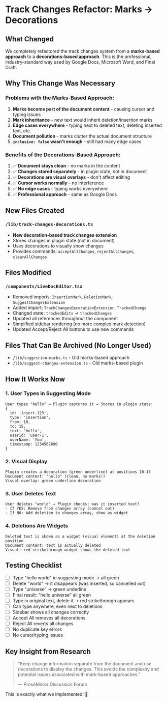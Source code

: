 # Track Changes Refactor: Marks → Decorations

## What Changed

We completely refactored the track changes system from a **marks-based approach** to a **decorations-based approach**. This is the professional, industry-standard way used by Google Docs, Microsoft Word, and Final Draft.

## Why This Change Was Necessary

### Problems with the Marks-Based Approach:
1. **Marks become part of the document content** - causing cursor and typing issues
2. **Mark inheritance** - new text would inherit deletion/insertion marks
3. **Edge cases everywhere** - typing next to deleted text, deleting inserted text, etc.
4. **Document pollution** - marks clutter the actual document structure
5. **`inclusive: false` wasn't enough** - still had many edge cases

### Benefits of the Decorations-Based Approach:
1. ✅ **Document stays clean** - no marks in the content
2. ✅ **Changes stored separately** - in plugin state, not in document
3. ✅ **Decorations are visual overlays** - don't affect editing
4. ✅ **Cursor works normally** - no interference
5. ✅ **No edge cases** - typing works everywhere
6. ✅ **Professional approach** - same as Google Docs

## New Files Created

### `/lib/track-changes-decorations.ts`
- **New decoration-based track changes extension**
- Stores changes in plugin state (not in document)
- Uses decorations to visually show changes
- Provides commands: `acceptAllChanges`, `rejectAllChanges`, `clearAllChanges`

## Files Modified

### `/components/LiveDocEditor.tsx`
- Removed imports: `InsertionMark`, `DeletionMark`, `SuggestChangesExtension`
- Added import: `TrackChangesDecorationExtension`, `TrackedChange`
- Changed state: `trackedEdits` → `trackedChanges`
- Updated all references throughout the component
- Simplified sidebar rendering (no more complex mark detection)
- Updated Accept/Reject All buttons to use new commands

## Files That Can Be Archived (No Longer Used)

- `/lib/suggestion-marks.ts` - Old marks-based approach
- `/lib/suggest-changes-extension.ts` - Old marks-based plugin

## How It Works Now

### 1. User Types in Suggesting Mode
```
User types "hello" → Plugin captures it → Stores in plugin state:
{
  id: 'insert-123',
  type: 'insertion',
  from: 10,
  to: 15,
  text: 'hello',
  userId: 'user-1',
  userName: 'You',
  timestamp: 1234567890
}
```

### 2. Visual Display
```
Plugin creates a decoration (green underline) at positions 10-15
Document content: "hello" (clean, no marks!)
Visual overlay: green underline decoration
```

### 3. User Deletes Text
```
User deletes "world" → Plugin checks: was it inserted text?
- If YES: Remove from changes array (cancel out)
- If NO: Add deletion to changes array, show as widget
```

### 4. Deletions Are Widgets
```
Deleted text is shown as a widget (visual element) at the deletion position
Document content: text is actually deleted
Visual: red strikethrough widget shows the deleted text
```

## Testing Checklist

- [ ] Type "hello world" in suggesting mode → all green
- [ ] Delete "world" → it disappears (was inserted, so cancelled out)
- [ ] Type "universe" → green underline
- [ ] Final result: "hello universe" all green
- [ ] Type in original text, delete it → red strikethrough appears
- [ ] Can type anywhere, even next to deletions
- [ ] Sidebar shows all changes correctly
- [ ] Accept All removes all decorations
- [ ] Reject All reverts all changes
- [ ] No duplicate key errors
- [ ] No cursor/typing issues

## Key Insight from Research

> "Keep change information separate from the document and use decorations to display the changes. This avoids the complexity and potential issues associated with mark-based approaches."
> 
> — ProseMirror Discussion Forum

This is exactly what we implemented! 🎉
